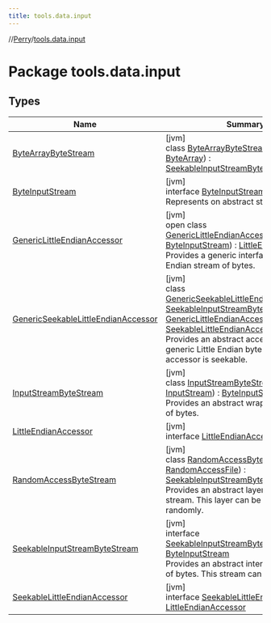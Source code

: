 ```yaml
---
title: tools.data.input
---
```

//[Perry](../../index.html)/[tools.data.input](index.html)



# Package tools.data.input



## Types


| Name | Summary |
|---|---|
| [ByteArrayByteStream](-byte-array-byte-stream/index.html) | [jvm]<br>class [ByteArrayByteStream](-byte-array-byte-stream/index.html)(array: [ByteArray](https://kotlinlang.org/api/latest/jvm/stdlib/kotlin/-byte-array/index.html)) : [SeekableInputStreamByteStream](-seekable-input-stream-byte-stream/index.html) |
| [ByteInputStream](-byte-input-stream/index.html) | [jvm]<br>interface [ByteInputStream](-byte-input-stream/index.html)<br>Represents on abstract stream of bytes. |
| [GenericLittleEndianAccessor](-generic-little-endian-accessor/index.html) | [jvm]<br>open class [GenericLittleEndianAccessor](-generic-little-endian-accessor/index.html)(bs: [ByteInputStream](-byte-input-stream/index.html)) : [LittleEndianAccessor](-little-endian-accessor/index.html)<br>Provides a generic interface to a Little Endian stream of bytes. |
| [GenericSeekableLittleEndianAccessor](-generic-seekable-little-endian-accessor/index.html) | [jvm]<br>class [GenericSeekableLittleEndianAccessor](-generic-seekable-little-endian-accessor/index.html)(bs: [SeekableInputStreamByteStream](-seekable-input-stream-byte-stream/index.html)) : [GenericLittleEndianAccessor](-generic-little-endian-accessor/index.html), [SeekableLittleEndianAccessor](-seekable-little-endian-accessor/index.html)<br>Provides an abstract accessor to a generic Little Endian byte stream. This accessor is seekable. |
| [InputStreamByteStream](-input-stream-byte-stream/index.html) | [jvm]<br>class [InputStreamByteStream](-input-stream-byte-stream/index.html)(stream: [InputStream](https://docs.oracle.com/javase/8/docs/api/java/io/InputStream.html)) : [ByteInputStream](-byte-input-stream/index.html)<br>Provides an abstract wrapper to a stream of bytes. |
| [LittleEndianAccessor](-little-endian-accessor/index.html) | [jvm]<br>interface [LittleEndianAccessor](-little-endian-accessor/index.html) |
| [RandomAccessByteStream](-random-access-byte-stream/index.html) | [jvm]<br>class [RandomAccessByteStream](-random-access-byte-stream/index.html)(raf: [RandomAccessFile](https://docs.oracle.com/javase/8/docs/api/java/io/RandomAccessFile.html)) : [SeekableInputStreamByteStream](-seekable-input-stream-byte-stream/index.html)<br>Provides an abstract layer to a byte stream. This layer can be accessed randomly. |
| [SeekableInputStreamByteStream](-seekable-input-stream-byte-stream/index.html) | [jvm]<br>interface [SeekableInputStreamByteStream](-seekable-input-stream-byte-stream/index.html) : [ByteInputStream](-byte-input-stream/index.html)<br>Provides an abstract interface to a stream of bytes. This stream can be seeked. |
| [SeekableLittleEndianAccessor](-seekable-little-endian-accessor/index.html) | [jvm]<br>interface [SeekableLittleEndianAccessor](-seekable-little-endian-accessor/index.html) : [LittleEndianAccessor](-little-endian-accessor/index.html) |

